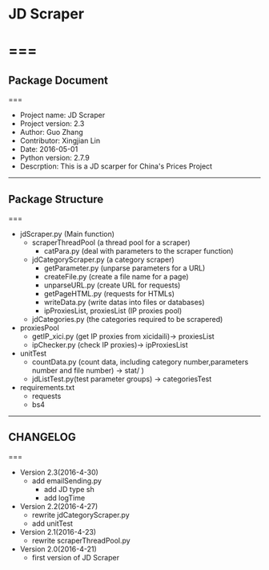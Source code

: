 # JD Scraper
===
===
## Package Document
===
  * Project name: JD Scraper
  * Project version: 2.3
  * Author: Guo Zhang
  * Contributor: Xingjian Lin
  * Date: 2016-05-01
  * Python version: 2.7.9
  * Descrption: This is a JD scarper for China's Prices Project

---

## Package Structure
===
  * jdScraper.py (Main function)
    * scraperThreadPool (a thread pool for a scraper)
      * catPara.py (deal with parameters to the scraper function)
    * jdCategoryScraper.py (a category scraper)
      * getParameter.py (unparse parameters for a URL)
      * createFile.py (create a file name for a page)
      * unparseURL.py (create URL for requests)
      * getPageHTML.py (requests for HTMLs)
      * writeData.py (write datas into files or databases)
      * ipProxiesList, proxiesList (IP proxies pool)
    * jdCategories.py (the categories required to be scrapered)
  * proxiesPool
    * getIP_xici.py (get IP proxies from xicidaili)-> proxiesList
    * ipChecker.py (check IP proxies)-> ipProxiesList
  * unitTest
    * countData.py (count data, including category number,parameters number and file number) -> stat/ )
    * jdListTest.py(test parameter groups) -> categoriesTest
  * requirements.txt
    * requests
    * bs4
   
---
    
## CHANGELOG
===
  * Version 2.3(2016-4-30)
    * add emailSending.py
	  * add JD type sh
	  * add logTime
  * Version 2.2(2016-4-27)
    * rewrite jdCategoryScraper.py
    * add unitTest
  * Version 2.1(2016-4-23)
    * rewrite scraperThreadPool.py
  * Version 2.0(2016-4-21)    
    * first version of JD Scraper 
